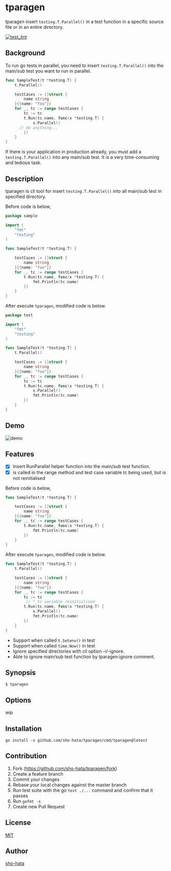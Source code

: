 # tparagen
tparagen insert `testing.T.Parallel()` in a test function in a specific source file or in an entire directory.


[![test_lint](https://github.com/sho-hata/tparagen/actions/workflows/test.yml/badge.svg?branch=main)](https://github.com/sho-hata/tparagen/actions/workflows/test.yml)

## Background
To run go tests in parallel, you need to insert `testing.T.Parallel()` into the main/sub test you want to run in parallel.

```go
func SampleTest(t *testing.T) {
	t.Parallel()

	testCases := []struct {
		name string
	}{{name: "foo"}}
	for _, tc := range testCases {
		tc := tc
		t.Run(tc.name, func(x *testing.T) {
			x.Parallel()
      // do anything...
		})
	}
}
```

If there is your application in production already, you must add a `testing.T.Parallel()` into any main/sub test. It is a very time-consuming and tedious task.

## Description
tparagen is cli tool for insert `testing.T.Parallel()` into all main/sub test in specified directory.

Before code is below,

```go
package sample

import (
	"fmt"
	"testing"
)

func SampleTest(t *testing.T) {

	testCases := []struct {
		name string
	}{{name: "foo"}}
	for _, tc := range testCases {
		t.Run(tc.name, func(x *testing.T) {
			fmt.Println(tc.name)
		})
	}
}
```

After execute `tparagen`, modified code is below.
```go
package test

import (
	"fmt"
	"testing"
)

func SampleTest(t *testing.T) {
	t.Parallel()

	testCases := []struct {
		name string
	}{{name: "foo"}}
	for _, tc := range testCases {
		tc := tc
		t.Run(tc.name, func(x *testing.T) {
			x.Parallel()
			fmt.Println(tc.name)
		})
	}
}
```

## Demo
![demo](https://media3.giphy.com/media/LlFnfP2LN7Y2h4M1l3/giphy.gif?cid=790b761192f6c8d5d02d7c55224f119a47fecefe572bfe16&rid=giphy.gif&ct=g)

## Features
- [x] Insert RunParallel helper function into the main/sub test function.
- [x] is called in the range method and test case variable tc being used, but is not reinitialised

Before code is below,

```go
func SampleTest(t *testing.T) {

	testCases := []struct {
		name string
	}{{name: "foo"}}
	for _, tc := range testCases {
		t.Run(tc.name, func(x *testing.T) {
			fmt.Println(tc.name)
		})
	}
}
```

After execute `tparagen`, modified code is below.
```go
func SampleTest(t *testing.T) {
	t.Parallel()

	testCases := []struct {
		name string
	}{{name: "foo"}}
	for _, tc := range testCases {
		tc := tc
		 // ^ tc variable reinitialized
		t.Run(tc.name, func(x *testing.T) {
			x.Parallel()
			fmt.Println(tc.name)
		})
	}
}
```

- Support when called `t.Setenv()` in test
- Support when called `time.Now()` in test
- Ignore specified directories with cli option -i/-ignore.
- Able to ignore main/sub test function by tparagen:ignore comment.

## Synopsis
```
$ tparagen
```

## Options
wip

## Installation
```
go install -v github.com/sho-hata/tparagen/cmd/tparagen@latest
```


## Contribution
1. Fork (https://github.com/sho-hata/tparagen/fork)
2. Create a feature branch
3. Commit your changes
4. Rebase your local changes against the master branch
5. Run test suite with the go `test ./...` command and confirm that it passes
6. Run `gofmt -s`
7. Create new Pull Request

## License
[MIT](https://github.com/sho-hata/tparagen/blob/main/LICENSE)

## Author
[sho-hata](https://github.com/sho-hata)

